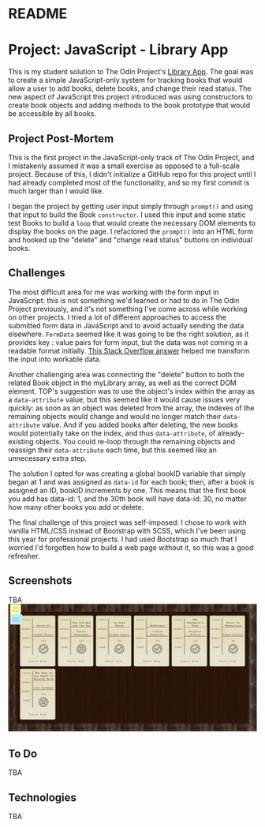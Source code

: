 # README

# Project: JavaScript - Library App #

This is my student solution to The Odin Project's [Library App](https://www.theodinproject.com/lessons/library).  The goal was to create a simple JavaScript-only system for tracking books that would allow a user to add books, delete books, and change their read status.  The new aspect of JavaScript this project introduced was using constructors to create book objects and adding methods to the book prototype that would be accessible by all books.

## Project Post-Mortem ##

This is the first project in the JavaScript-only track of The Odin Project, and I mistakenly assumed it was a small exercise as opposed to a full-scale project.  Because of this, I didn't initialize a GitHub repo for this project until I had already completed most of the functionality, and so my first commit is much larger than I would like.

I began the project by getting user input simply through `prompt()` and using that input to build the Book `constructor`.  I used this input and some static test Books to build a `loop` that would create the necessary DOM elements to display the books on the page.  I refactored the `prompt()` into an HTML form and hooked up the "delete" and "change read status" buttons on individual books.

## Challenges ##

The most difficult area for me was working with the form input in JavaScript: this is not something we'd learned or had to do in The Odin Project previously, and it's not something I've come across while working on other projects.  I tried a lot of different approaches to access the submitted form data in JavaScript and to avoid actually sending the data elsewhere.  `FormData` seemed like it was going to be the right solution, as it provides key : value pairs for form input, but the data was not coming in a readable format initially.  [This Stack Overflow answer](https://stackoverflow.com/a/56857084/12183520) helped me transform the input into workable data.

Another challenging area was connecting the "delete" button to both the related Book object in the myLibrary array, as well as the correct DOM element.  TOP's suggestion was to use the object's index within the array as a `data-attribute` value, but this seemed like it would cause issues very quickly: as soon as an object was deleted from the array, the indexes of the remaining objects would change and would no longer match their `data-attribute` value.  And if you added books after deleting, the new books would potentially take on the index, and thus `data-attribute`, of already-existing objects.  You could re-loop through the remaining objects and reassign their `data-attribute` each time, but this seemed like an unnecessary extra step.  

The solution I opted for was creating a global bookID variable that simply began at 1 and was assigned as `data-id` for each book; then, after a book is assigned an ID, bookID increments by one.  This means that the first book you add has data-id: 1, and the 30th book will have data-id: 30, no matter how many other books you add or delete.    

The final challenge of this project was self-imposed: I chose to work with vanilla HTML/CSS instead of Bootstrap with SCSS, which I've been using this year for professional projects.  I had used Bootstrap so much that I worried I'd forgotten how to build a web page without it, so this was a good refresher.

## Screenshots ##

TBA
![Desktop view screenshot](/images/library_screenshot.png)

## To Do ##

TBA

## Technologies ##

TBA